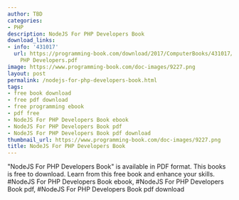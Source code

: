 ```yaml
---
author: TBD
categories:
- PHP
description: NodeJS For PHP Developers Book
download_links:
- info: '431017'
  url: https://programming-book.com/download/2017/ComputerBooks/431017/NodeJS For
    PHP Developers.pdf
image: https://www.programming-book.com/doc-images/9227.png
layout: post
permalink: /nodejs-for-php-developers-book.html
tags:
- free book download
- free pdf download
- free programming ebook
- pdf free
- NodeJS For PHP Developers Book ebook
- NodeJS For PHP Developers Book pdf
- NodeJS For PHP Developers Book pdf download
thumbnail_url: https://www.programming-book.com/doc-images/9227.png
title: NodeJS For PHP Developers Book
---
```


 
<div class="item-desc text-justify">
  "NodeJS For PHP Developers Book" is available in PDF format. This books is free to download. Learn from this free book and enhance your skills.
  <br>
  #NodeJS For PHP Developers Book ebook, #NodeJS For PHP Developers Book pdf, #NodeJS For PHP Developers Book pdf download
</div>